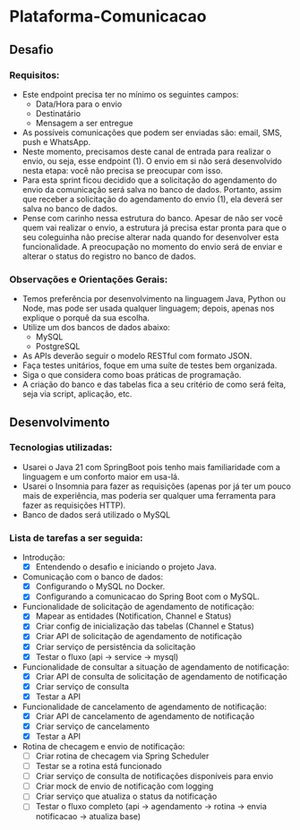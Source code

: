 # Plataforma-Comunicacao

## Desafio
### Requisitos:

- Este endpoint precisa ter no mínimo os seguintes campos:
   * Data/Hora para o envio
   * Destinatário
   * Mensagem a ser entregue
- As possíveis comunicações que podem ser enviadas são: email, SMS, push e WhatsApp.
- Neste momento, precisamos deste canal de entrada para realizar o envio, ou seja, esse endpoint (1). O envio em si não será desenvolvido nesta etapa: você não precisa se preocupar com isso.
- Para esta sprint ficou decidido que a solicitação do agendamento do envio da comunicação será salva no banco de dados. Portanto, assim que receber a solicitação do agendamento do envio (1), ela deverá ser salva no banco de dados.
- Pense com carinho nessa estrutura do banco. Apesar de não ser você quem vai realizar o envio, a estrutura já precisa estar pronta para que o seu coleguinha não precise alterar nada quando for desenvolver esta funcionalidade. A preocupação no momento do envio será de         enviar e alterar o status do registro no banco de dados.
### Observações e Orientações Gerais:
 - Temos preferência por desenvolvimento na linguagem Java, Python ou Node, mas pode ser usada qualquer linguagem; depois, apenas nos explique o porquê da sua escolha.
 - Utilize um dos bancos de dados abaixo:
   * MySQL
   * PostgreSQL
 - As APIs deverão seguir o modelo RESTful com formato JSON.
 - Faça testes unitários, foque em uma suíte de testes bem organizada.
 - Siga o que considera como boas práticas de programação.
 - A criação do banco e das tabelas fica a seu critério de como será feita, seja via script, aplicação, etc.

## Desenvolvimento

### Tecnologias utilizadas:
 - Usarei o Java 21 com SpringBoot pois tenho mais familiaridade com a linguagem e um conforto maior em usa-lá.
 - Usarei o Insomnia para fazer as requisições (apenas por já ter um pouco mais de experiência, mas poderia ser qualquer uma ferramenta para fazer as requisições HTTP).
 - Banco de dados será utilizado o MySQL

### Lista de tarefas a ser seguida:
 * Introdução:
   - [x] Entendendo o desafio e iniciando o projeto Java.
 * Comunicação com o banco de dados:
   - [x] Configurando o MySQL no Docker.
   - [x] Configurando a comunicacao do Spring Boot com o MySQL.
 * Funcionalidade de solicitação de agendamento de notificação:
   - [x] Mapear as entidades (Notification, Channel e Status)
   - [x]  Criar config de inicialização das tabelas (Channel e Status)
   - [x]  Criar API de solicitação de agendamento de notificação
   - [x]  Criar serviço de persistência da solicitação
   - [x]  Testar o fluxo (api → service → mysql)
 * Funcionalidade de consultar a situação de agendamento de notificação:
   - [x]  Criar API de consulta de solicitação de agendamento de notificação
   - [x]  Criar serviço de consulta
   - [x]  Testar a API
 * Funcionalidade de cancelamento de agendamento de notificação:
   - [x]  Criar API de cancelamento de agendamento de notificação
   - [x]  Criar serviço de cancelamento
   - [x]  Testar a API
 * Rotina de checagem e envio de notificação:
   - [ ]  Criar rotina de checagem via Spring Scheduler
   - [ ]  Testar se a rotina está funcionado
   - [ ]  Criar serviço de consulta de notificações disponíveis para envio
   - [ ]  Criar mock de envio de notificação com logging
   - [ ]  Criar serviço que atualiza o status da notificação
   - [ ]  Testar o fluxo completo (api → agendamento → rotina → envia notificacao → atualiza base)
